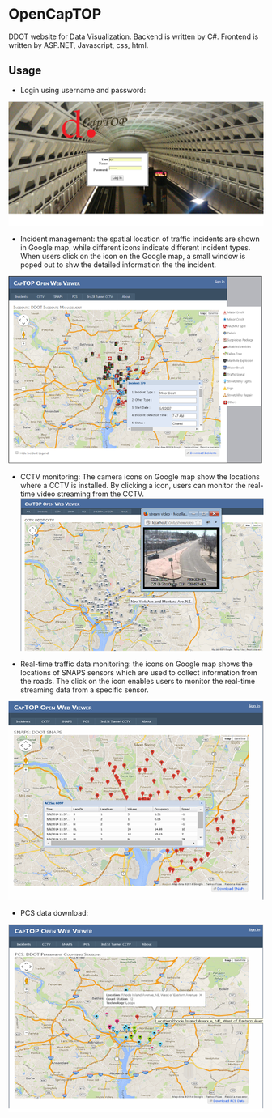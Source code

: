 OpenCapTOP
==========

DDOT website for Data Visualization. 
Backend is written by C#.
Frontend is written by ASP.NET, Javascript, css, html.

Usage
------
* Login using username and password:

![](https://github.com/hailid88/OpenCapTOP/blob/master/login.png)


* Incident management: the spatial location of traffic incidents are shown in Google map, while different icons indicate different incident types. When users click on the icon on the Google map, a small window is poped out to shw the detailed information the the incident.

![](https://github.com/hailid88/OpenCapTOP/blob/master/opencaptop.png)



* CCTV monitoring: The camera icons on Google map show the locations where a CCTV is installed. By clicking a icon, users can monitor the real-time video streaming from the CCTV.
![](https://github.com/hailid88/OpenCapTOP/blob/master/CCTV.png)



* Real-time traffic data monitoring: the icons on Google map shows the locations of SNAPS sensors which are used to collect information from the roads. The click on the icon enables users to monitor the real-time streaming data from a specific sensor.

![](https://github.com/hailid88/OpenCapTOP/blob/master/SNAPS.png)



* PCS data download:

![](https://github.com/hailid88/OpenCapTOP/blob/master/PCS.png)
